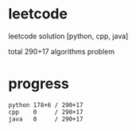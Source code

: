 # leetcode
leetcode solution [python, cpp, java]

total 290+17 algorithms problem
# progress	
	python 178+6 / 290+17
	cpp    0     / 290+17
	java   0     / 290+17
